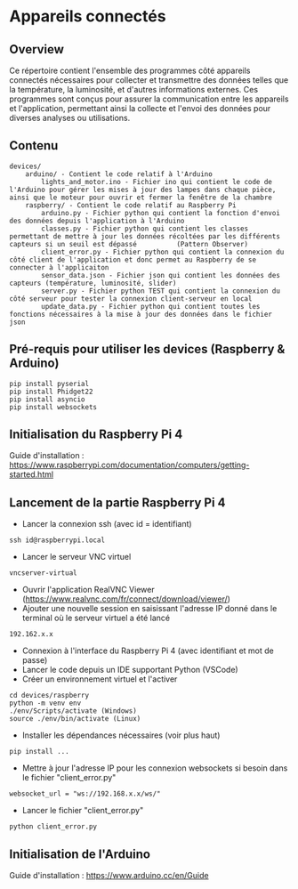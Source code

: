 # Appareils connectés

## Overview
Ce répertoire contient l'ensemble des programmes côté appareils connectés nécessaires pour collecter et transmettre des données telles que la température, la luminosité, et d'autres informations externes. Ces programmes sont conçus pour assurer la communication entre les appareils et l'application, permettant ainsi la collecte et l'envoi des données pour diverses analyses ou utilisations.

## Contenu
```
devices/
    arduino/ - Contient le code relatif à l'Arduino
        lights_and_motor.ino - Fichier ino qui contient le code de l'Arduino pour gérer les mises à jour des lampes dans chaque pièce, ainsi que le moteur pour ouvrir et fermer la fenêtre de la chambre
    raspberry/ - Contient le code relatif au Raspberry Pi
        arduino.py - Fichier python qui contient la fonction d'envoi des données depuis l'application à l'Arduino
        classes.py - Fichier python qui contient les classes permettant de mettre à jour les données récoltées par les différents capteurs si un seuil est dépassé          (Pattern Observer)
        client_error.py - Fichier python qui contient la connexion du côté client de l'application et donc permet au Raspberry de se connecter à l'applicaiton
        sensor_data.json - Fichier json qui contient les données des capteurs (température, luminosité, slider)
        server.py - Fichier python TEST qui contient la connexion du côté serveur pour tester la connexion client-serveur en local
        update_data.py - Fichier python qui contient toutes les fonctions nécessaires à la mise à jour des données dans le fichier json
```

## Pré-requis pour utiliser les devices (Raspberry & Arduino)

```
pip install pyserial
pip install Phidget22
pip install asyncio
pip install websockets
```

## Initialisation du Raspberry Pi 4
Guide d'installation : https://www.raspberrypi.com/documentation/computers/getting-started.html 

## Lancement de la partie Raspberry Pi 4
- Lancer la connexion ssh (avec id = identifiant)
```shell
ssh id@raspberrypi.local
```
- Lancer le serveur VNC virtuel
```shell
vncserver-virtual
```
- Ouvrir l'application RealVNC Viewer (https://www.realvnc.com/fr/connect/download/viewer/)
- Ajouter une nouvelle session en saisissant l'adresse IP donné dans le terminal où le serveur virtuel a été lancé
```shell
192.162.x.x
```
- Connexion à l'interface du Raspberry Pi 4 (avec identifiant et mot de passe)
- Lancer le code depuis un IDE supportant Python (VSCode)
- Créer un environnement virtuel et l'activer
```shell
cd devices/raspberry
python -m venv env
./env/Scripts/activate (Windows)
source ./env/bin/activate (Linux)
```
- Installer les dépendances nécessaires (voir plus haut)
```shell
pip install ...
```
- Mettre à jour l'adresse IP pour les connexion websockets si besoin dans le fichier "client_error.py"
```shell
websocket_url = "ws://192.168.x.x/ws/"
```
- Lancer le fichier "client_error.py"
```shell
python client_error.py
```

## Initialisation de l'Arduino
Guide d'installation : https://www.arduino.cc/en/Guide 
